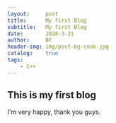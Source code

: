 ```yaml
---
layout:     post
title:      My first Blog
subtitle:   My first Blog
date:       2020-3-21
author:     BY
header-img: img/post-bg-cook.jpg
catalog:    true
tags:
    - C++
---
```


## This is my first blog 

I'm very happy, thank you guys.

